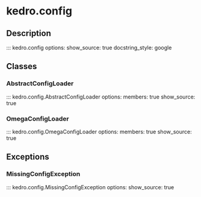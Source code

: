 # kedro.config

## Description

::: kedro.config
    options:
      show_source: true
      docstring_style: google

## Classes

### AbstractConfigLoader
::: kedro.config.AbstractConfigLoader
    options:
      members: true
      show_source: true

### OmegaConfigLoader
::: kedro.config.OmegaConfigLoader
    options:
      members: true
      show_source: true

## Exceptions

### MissingConfigException
::: kedro.config.MissingConfigException
    options:
      show_source: true